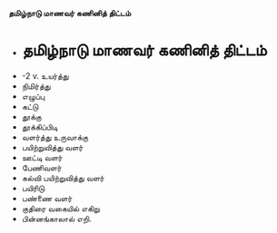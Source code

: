**தமிழ்நாடு மாணவர் கணினித் திட்டம்**
- # தமிழ்நாடு மாணவர் கணினித் திட்டம்
- -2 v. உயர்த்து
- நிமிர்த்து
- எழுப்பு
- கட்டு
- தூக்கு
- தூக்கிப்பிடி
- வளர்த்து உருவாக்கு
- பயிற்றுவித்து வளர்
- ஊட்டி வளர்
- பேணிவளர்
- கல்வி பயிற்றுவித்து வளர்
- பயிரிடு
- பண்ணை வளர்
- குதிரை வகையில் எகிறு
- பின்னங்காலால் எறி.

